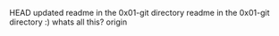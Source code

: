 HEAD
updated readme in the 0x01-git directory
readme in the 0x01-git directory :)
whats all this?
origin
